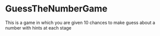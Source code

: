 # GuessTheNumberGame
This is a game in which you are given 10 chances to make guess about a number with hints at each stage 
